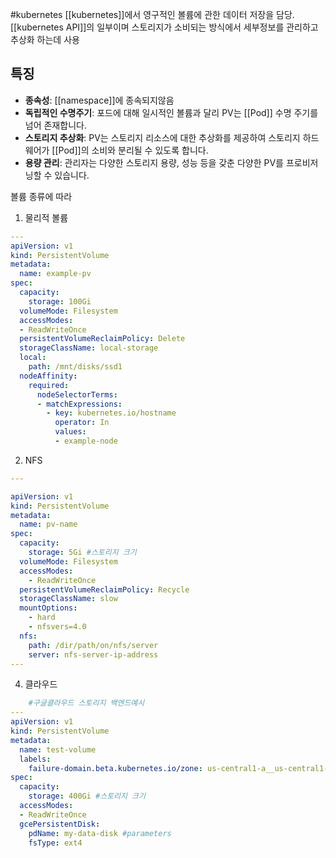 #kubernetes 
[[kubernetes]]에서 영구적인 볼륨에 관한 데이터 저장을 담당.
[[kubernetes API]]의 일부이며 스토리지가 소비되는 방식에서 세부정보를 관리하고 추상화 하는데 사용

## 특징
- **종속성**: [[namespace]]에 종속되지않음
- **독립적인 수명주기**: 포드에 대해 일시적인 볼륨과 달리 PV는 [[Pod]] 수명 주기를 넘어 존재합니다.
- **스토리지 추상화**: PV는 스토리지 리소스에 대한 추상화를 제공하여 스토리지 하드웨어가 [[Pod]]의 소비와 분리될 수 있도록 합니다.
- **용량 관리**: 관리자는 다양한 스토리지 용량, 성능 등을 갖춘 다양한 PV를 프로비저닝할 수 있습니다.



볼륨 종류에 따라

1. 물리적 볼륨
```yaml
---
apiVersion: v1
kind: PersistentVolume
metadata:
  name: example-pv
spec:
  capacity:
    storage: 100Gi
  volumeMode: Filesystem
  accessModes:
  - ReadWriteOnce
  persistentVolumeReclaimPolicy: Delete
  storageClassName: local-storage
  local:
    path: /mnt/disks/ssd1
  nodeAffinity:
    required:
      nodeSelectorTerms:
      - matchExpressions:
        - key: kubernetes.io/hostname
          operator: In
          values:
          - example-node
```

2. NFS
```yaml
---

apiVersion: v1
kind: PersistentVolume
metadata:
  name: pv-name
spec:
  capacity:
    storage: 5Gi #스토리지 크기
  volumeMode: Filesystem
  accessModes:
    - ReadWriteOnce
  persistentVolumeReclaimPolicy: Recycle
  storageClassName: slow
  mountOptions:
    - hard
    - nfsvers=4.0
  nfs:
    path: /dir/path/on/nfs/server
    server: nfs-server-ip-address
---
```


4. 클라우드


```yaml
	#구글클라우드 스토리지 백엔드예시
---
apiVersion: v1
kind: PersistentVolume
metadata:
  name: test-volume
  labels:
    failure-domain.beta.kubernetes.io/zone: us-central1-a__us-central1-b
spec:
  capacity:
    storage: 400Gi #스토리지 크기
  accessModes:
  - ReadWriteOnce
  gcePersistentDisk:
    pdName: my-data-disk #parameters
    fsType: ext4
```